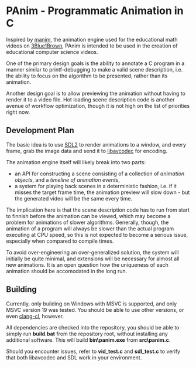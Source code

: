 # PAnim - Programmatic Animation in C

Inspired by [manim](https://github.com/3b1b/manim/), the animation engine used
for the educational math videos on [3Blue1Brown](https://www.youtube.com/3blue1brown),
PAnim is intended to be used in the creation of educational computer science
videos.

One of the primary design goals is the ability to annotate a C program in a
manner similar to printf-debugging to make a valid scene description, i.e. the
ability to focus on the algorithm to be presented, rather than its animation.

Another design goal is to allow previewing the animation without having to
render it to a video file. Hot loading scene description code is another avenue
of workflow optimization, though it is not high on the list of priorities right
now.

## Development Plan

The basic idea is to use [SDL2](https://www.libsdl.org/) to render animations
to a window, and every frame, grab the image data and send it to
[libavcodec](https://ffmpeg.org/) for encoding.

The animation engine itself will likely break into two parts:

* an API for constructing a scene consisting of a collection of _animation
  objects_, and a _timeline of animation events_,
* a system for playing back scenes in a deterministic fashion, i.e. if it
  misses the target frame time, the animation preview will slow down - but the
  generated video will be the same every time.

The implication here is that the scene description code has to run from start
to finnish before the animation can be viewed, which may become a problem for
animations of slower algorithms. Generally, though, the animation of a
program will always be slower than the actual program executing at CPU
speed, so this is not expected to become a serious issue, especially when
compared to compile times.

To avoid over-engineering an over-generalized solution, the system will
initially be quite minimal, and extensions will be necessary for almost all new
animations. It is an open question how the uniqueness of each animation should
be accomodated in the long run.

## Building

Currently, only building on Windows with MSVC is supported, and only MSVC
version 19 was tested. You should be able to use other versions, or even
[clang-cl](https://clang.llvm.org/docs/UsersManual.html#clang-cl), however.

All dependencies are checked into the repository, you should be able to simply
run __build.bat__ from the repository root, without installing any additional
software. This will build __bin\panim.exe__ from __src\panim.c__.

Should you encounter issues, refer to __vid_test.c__ and __sdl_test.c__ to
verify that both libavcodec and SDL work in your environment.
